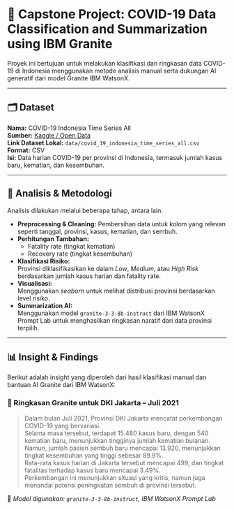 # 🧠 Capstone Project: COVID-19 Data Classification and Summarization using IBM Granite

Proyek ini bertujuan untuk melakukan klasifikasi dan ringkasan data COVID-19 di Indonesia menggunakan metode analisis manual serta dukungan AI generatif dari model Granite IBM WatsonX.

---

## 🗂️ Dataset

**Nama:** COVID-19 Indonesia Time Series All  
**Sumber:** [Kaggle / Open Data](https://www.kaggle.com/datasets)  
**Link Dataset Lokal:** `data/covid_19_indonesia_time_series_all.csv`  
**Format:** CSV  
**Isi:** Data harian COVID-19 per provinsi di Indonesia, termasuk jumlah kasus baru, kematian, dan kesembuhan.

---

## 🧪 Analisis & Metodologi

Analisis dilakukan melalui beberapa tahap, antara lain:

- **Preprocessing & Cleaning:** Pembersihan data untuk kolom yang relevan seperti tanggal, provinsi, kasus, kematian, dan sembuh.
- **Perhitungan Tambahan:**  
  - Fatality rate (tingkat kematian)  
  - Recovery rate (tingkat kesembuhan)  
- **Klasifikasi Risiko:**  
  Provinsi diklasifikasikan ke dalam *Low*, *Medium*, atau *High Risk* berdasarkan jumlah kasus harian dan fatality rate.
- **Visualisasi:**  
  Menggunakan *seaborn* untuk melihat distribusi provinsi berdasarkan level risiko.
- **Summarization AI:**  
  Menggunakan model `granite-3-3-8b-instruct` dari IBM WatsonX Prompt Lab untuk menghasilkan ringkasan naratif dari data provinsi terpilih.

---

## 📊 Insight & Findings

Berikut adalah insight yang diperoleh dari hasil klasifikasi manual dan bantuan AI Granite dari IBM WatsonX:

### 🔹 Ringkasan Granite untuk DKI Jakarta – Juli 2021

> Dalam bulan Juli 2021, Provinsi DKI Jakarta mencatat perkembangan COVID-19 yang bervariasi.  
> Selama masa tersebut, terdapat 15.480 kasus baru, dengan 540 kematian baru, menunjukkan tingginya jumlah kematian bulanan.  
> Namun, jumlah pasien sembuh baru mencapai 13.920, menunjukkan tingkat kesembuhan yang tinggi sebesar 89.9%.  
> Rata-rata kasus harian di Jakarta tersebut mencapai 499, dan tingkat fatalitas terhadap kasus baru mencapai 3.49%.  
> Perkembangan ini menunjukkan situasi yang kritis, namun juga menandai potensi peningkatan sembuh di provinsi tersebut.

📌 *Model digunakan: `granite-3-3-8b-instruct`, IBM WatsonX Prompt Lab*


